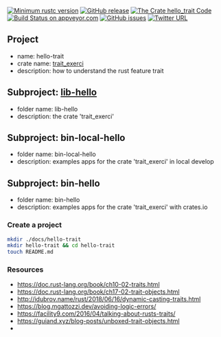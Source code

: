 [![Minimum rustc version](https://img.shields.io/badge/rustc-1.38+-brightgreen)](https://github.com/rust-lang/rust)
[![GitHub release](https://img.shields.io/github/v/release/cnruby/learn-rust-by-crates)](https://github.com/cnruby/learn-rust-by-crates/releases)
[![The Crate `hello_trait` Code](https://img.shields.io/badge/crate-code-yellowgreen)](https://github.com/cnruby/learn-rust-by-crates/tree/master/hello-trait)
[![Build Status on appveyor.com](https://img.shields.io/appveyor/ci/cnruby/learn-rust-by-crates?label=build%20on%20appveyor.com)](https://github.com/cnruby/learn-rust-by-crates/tree/master/hello-trait)
[![GitHub issues](https://img.shields.io/github/issues/cnruby/learn-rust-by-crates)](https://github.com/cnruby/learn-rust-by-crates/issues)
[![Twitter URL](https://img.shields.io/twitter/url?style=social&url=https%3A%2F%2Fmobile.twitter.com%2Fcnruby)](https://mobile.twitter.com/cnruby)

## Project
- name: hello-trait
- crate name: [trait_exerci](https://crates.io/crates/trait_exerci)
- description: how to understand the rust feature trait

## Subproject: [lib-hello](https://github.com/cnruby/learn-rust-by-crates/tree/master/hello-trait/lib-hello)
- folder name: lib-hello
- description: the crate 'trait_exerci'

## Subproject: bin-local-hello
- folder name: bin-local-hello
- description: examples apps for the crate 'trait_exerci' in local develop

## Subproject: bin-hello
- folder name: bin-hello
- description: examples apps for the crate 'trait_exerci' with crates.io

### Create a project
```bash
mkdir ./docs/hello-trait
mkdir hello-trait && cd hello-trait
touch README.md
```

### Resources
- https://doc.rust-lang.org/book/ch10-02-traits.html
- https://doc.rust-lang.org/book/ch17-02-trait-objects.html
- http://idubrov.name/rust/2018/06/16/dynamic-casting-traits.html
- https://blog.mgattozzi.dev/avoiding-logic-errors/
- https://facility9.com/2016/04/talking-about-rusts-traits/
- https://guiand.xyz/blog-posts/unboxed-trait-objects.html
- 